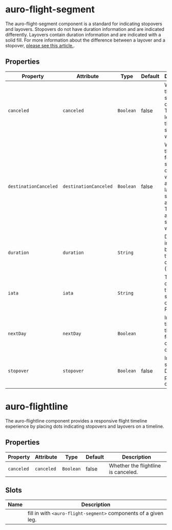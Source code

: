 # auro-flight-segment

The auro-flight-segment component is a standard for indicating stopovers and layovers.
Stopovers do not have duration information and are indicated differently.
Layovers contain duration information and are indicated with a solid fill.
For more information about the difference between a layover and a stopover,
[please see this article.](https://www.turkishairlines.com/en-int/any-questions/what-is-the-difference-between-a-layover-and-a-stopover/).

## Properties

| Property              | Attribute             | Type      | Default | Description                                      |
|-----------------------|-----------------------|-----------|---------|--------------------------------------------------|
| `canceled`            | `canceled`            | `Boolean` | false   | Whether the segment is canceled. The line leading to the segment will be red. |
| `destinationCanceled` | `destinationCanceled` | `Boolean` | false   | Whether the following segment is canceled, will only affect the last segment in a flightline. The line after the segment will be red. |
| `duration`            | `duration`            | `String`  |         | Displayed in the auro-badge, typically duration (1h 53m) |
| `iata`                | `iata`                | `String`  |         | Text to display, typically a station code (SEA, PVD, AVP) |
| `nextDay`             | `nextDay`             | `Boolean` |         | Indicates time is on the following calendar day. |
| `stopover`            | `stopover`            | `Boolean` | false   | Indicates a stopover. Do not provide duration.   |


# auro-flightline

The auro-flightline component provides a responsive flight timeline experience by placing dots indicating stopovers and layovers on a timeline.

## Properties

| Property   | Attribute  | Type      | Default | Description                         |
|------------|------------|-----------|---------|-------------------------------------|
| `canceled` | `canceled` | `Boolean` | false   | Whether the flightline is canceled. |

## Slots

| Name | Description                                      |
|------|--------------------------------------------------|
|      | fill in with `<auro-flight-segment>` components of a given leg. |
